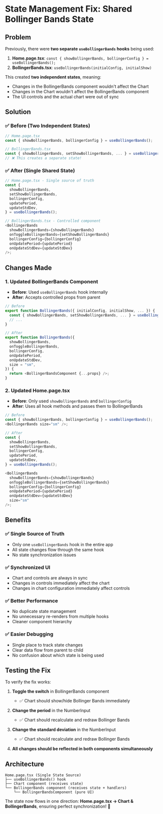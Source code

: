 # State Management Fix: Shared Bollinger Bands State

## Problem

Previously, there were **two separate `useBollingerBands` hooks** being used:

1. **Home.page.tsx**: `const { showBollingerBands, bollingerConfig } = useBollingerBands();`
2. **BollingerBands.tsx**: `useBollingerBands(initialConfig, initialShow)`

This created **two independent states**, meaning:

- Changes in the BollingerBands component wouldn't affect the Chart
- Changes in the Chart wouldn't affect the BollingerBands component
- The UI controls and the actual chart were out of sync

## Solution

### ✅ **Before (Two Independent States)**

```typescript
// Home.page.tsx
const { showBollingerBands, bollingerConfig } = useBollingerBands();

// BollingerBands.tsx
const { showBollingerBands, setShowBollingerBands, ... } = useBollingerBands();
// ❌ This creates a separate state!
```

### ✅ **After (Single Shared State)**

```typescript
// Home.page.tsx - Single source of truth
const {
  showBollingerBands,
  setShowBollingerBands,
  bollingerConfig,
  updatePeriod,
  updateStdDev,
} = useBollingerBands();

// BollingerBands.tsx - Controlled component
<BollingerBands
  showBollingerBands={showBollingerBands}
  onToggleBollingerBands={setShowBollingerBands}
  bollingerConfig={bollingerConfig}
  onUpdatePeriod={updatePeriod}
  onUpdateStdDev={updateStdDev}
/>;
```

## Changes Made

### 1. **Updated BollingerBands Component**

- **Before**: Used `useBollingerBands` hook internally
- **After**: Accepts controlled props from parent

```typescript
// Before
export function BollingerBands({ initialConfig, initialShow, ... }) {
  const { showBollingerBands, setShowBollingerBands, ... } = useBollingerBands();
  // ...
}

// After
export function BollingerBands({
  showBollingerBands,
  onToggleBollingerBands,
  bollingerConfig,
  onUpdatePeriod,
  onUpdateStdDev,
  size = "sm",
}) {
  return <BollingerBandsComponent {...props} />;
}
```

### 2. **Updated Home.page.tsx**

- **Before**: Only used `showBollingerBands` and `bollingerConfig`
- **After**: Uses all hook methods and passes them to BollingerBands

```typescript
// Before
const { showBollingerBands, bollingerConfig } = useBollingerBands();
<BollingerBands size="sm" />;

// After
const {
  showBollingerBands,
  setShowBollingerBands,
  bollingerConfig,
  updatePeriod,
  updateStdDev,
} = useBollingerBands();

<BollingerBands
  showBollingerBands={showBollingerBands}
  onToggleBollingerBands={setShowBollingerBands}
  bollingerConfig={bollingerConfig}
  onUpdatePeriod={updatePeriod}
  onUpdateStdDev={updateStdDev}
  size="sm"
/>;
```

## Benefits

### ✅ **Single Source of Truth**

- Only one `useBollingerBands` hook in the entire app
- All state changes flow through the same hook
- No state synchronization issues

### ✅ **Synchronized UI**

- Chart and controls are always in sync
- Changes in controls immediately affect the chart
- Changes in chart configuration immediately affect controls

### ✅ **Better Performance**

- No duplicate state management
- No unnecessary re-renders from multiple hooks
- Cleaner component hierarchy

### ✅ **Easier Debugging**

- Single place to track state changes
- Clear data flow from parent to child
- No confusion about which state is being used

## Testing the Fix

To verify the fix works:

1. **Toggle the switch** in BollingerBands component

   - ✅ Chart should show/hide Bollinger Bands immediately

2. **Change the period** in the NumberInput

   - ✅ Chart should recalculate and redraw Bollinger Bands

3. **Change the standard deviation** in the NumberInput

   - ✅ Chart should recalculate and redraw Bollinger Bands

4. **All changes should be reflected in both components simultaneously**

## Architecture

```
Home.page.tsx (Single State Source)
├── useBollingerBands() hook
├── Chart component (receives state)
└── BollingerBands component (receives state + handlers)
    └── BollingerBandsComponent (pure UI)
```

The state now flows in one direction: **Home.page.tsx → Chart & BollingerBands**, ensuring perfect synchronization! 🎉
